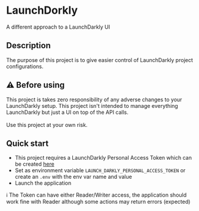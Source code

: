 # LaunchDorkly

A different approach to a LaunchDarkly UI

## Description

The purpose of this project is to give easier control of LaunchDarkly project configurations.

## ⚠️ Before using

This project is takes zero responsibility of any adverse changes to your LaunchDarkly setup.
This project isn't intended to manage everything LaunchDarkly but just a UI on top of the API calls.
<br/>
<br/>
Use this project at your own risk.

## Quick start

- This project requires a LaunchDarkly Personal Access Token which can be created [here](https://app.launchdarkly.com/settings/authorization)
- Set as environment variable `LAUNCH_DARKLY_PERSONAL_ACCESS_TOKEN` or create an `.env` with the env var name and value
- Launch the application

ℹ️ The Token can have either Reader/Writer access, the application should work fine with Reader although some actions may return errors (expected)
